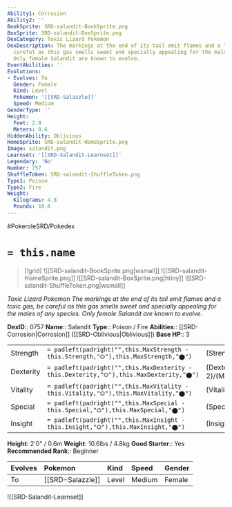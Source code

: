 ```yaml
---
Ability1: Corrosion
Ability2: ''
BookSprite: SRD-salandit-BookSprite.png
BoxSprite: SRD-salandit-BoxSprite.png
DexCategory: Toxic Lizard Pokemon
DexDescription: The markings at the end of its tail emit flames and a toxic gas, be
  careful as this gas smells sweet and specially appealing for the males of any species.
  Only female Salandit are known to evolve.
EventAbilities: ''
Evolutions:
- Evolves: To
  Gender: Female
  Kind: Level
  Pokemon: '[[SRD-Salazzle]]'
  Speed: Medium
GenderType: ''
Height:
  Feet: 2.0
  Meters: 0.6
HiddenAbility: Oblivious
HomeSprite: SRD-salandit-HomeSprite.png
Image: salandit.png
Learnset: '[[SRD-Salandit-Learnset]]'
Legendary: 'No'
Number: 757
ShuffleToken: SRD-salandit-ShuffleToken.png
Type1: Poison
Type2: Fire
Weight:
  Kilograms: 4.8
  Pounds: 10.6
---
```


#PokeroleSRD/Pokedex

# `= this.name`

> [!grid]
> ![[SRD-salandit-BookSprite.png|wsmall]]
> ![[SRD-salandit-HomeSprite.png]]
> ![[SRD-salandit-BoxSprite.png|htiny]]
> ![[SRD-salandit-ShuffleToken.png|wsmall]]


*Toxic Lizard Pokemon*
*The markings at the end of its tail emit flames and a toxic gas, be careful as this gas smells sweet and specially appealing for the males of any species. Only female Salandit are known to evolve.*

**DexID**:: 0757
**Name**:: Salandit
**Type**:: Poison / Fire
**Abilities**:: [[SRD-Corrosion|Corrosion]] ([[SRD-Oblivious|Oblivious]])
**Base HP**:: 3

|           |                                                                                        |                                          |
| --------- | -------------------------------------------------------------------------------------- | ---------------------------------------- |
| Strength  | `= padleft(padright("",this.MaxStrength - this.Strength,"⭘"),this.MaxStrength,"⬤")`    | (Strength::1)/(MaxStrength::3)   |
| Dexterity | `= padleft(padright("",this.MaxDexterity - this.Dexterity,"⭘"),this.MaxDexterity,"⬤")` | (Dexterity:: 2)/(MaxDexterity::5) |
| Vitality  | `= padleft(padright("",this.MaxVitality - this.Vitality,"⭘"),this.MaxVitality,"⬤")`    | (Vitality::1)/(MaxVitality::3)   |
| Special   | `= padleft(padright("",this.MaxSpecial - this.Special,"⭘"),this.MaxSpecial,"⬤")`       | (Special::2)/(MaxSpecial::5)     |
| Insight   | `= padleft(padright("",this.MaxInsight - this.Insight,"⭘"),this.MaxInsight,"⬤")`       | (Insight::2)/(MaxInsight::4)     |

**Height**: 2'0" / 0.6m
**Weight**: 10.6lbs / 4.8kg
**Good Starter**:: Yes
**Recommended Rank**:: Beginner

| Evolves   | Pokemon          | Kind   | Speed   | Gender   |
|:----------|:-----------------|:-------|:--------|:---------|
| To        | [[SRD-Salazzle]] | Level  | Medium  | Female   |

![[SRD-Salandit-Learnset]]